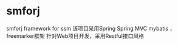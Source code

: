 # smforj
smforj framework for ssm
该项目采用Spring Spring MVC mybatis ，freemarker框架 针对Web项目开发，采用Restful接口风格
